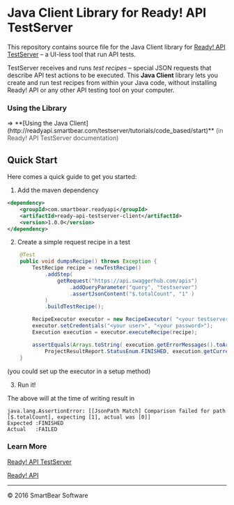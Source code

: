 # Java Client Library for Ready! API TestServer

This repository contains source file for the Java Client library for [Ready! API TestServer](http://readyapi.smartbear.com/testserver/start) <html>&ndash;</html> a UI-less tool that run API tests. 

TestServer receives and runs *test recipes* <html>&ndash;</html> special JSON requests that describe API test actions to be executed. This **Java Client** library lets you create and run test recipes from within your Java code, without installing Ready! API or any other API testing tool on your computer.

### Using the Library
<html>&rArr;</html> **[Using the Java Client](http://readyapi.smartbear.com/testserver/tutorials/code_based/start)** <html><span style="color : #555;">(in Ready! API TestServer documentation)</span></html>

## Quick Start

Here comes a quick guide to get you started:

1. Add the maven dependency

```xml
<dependency>
    <groupId>com.smartbear.readyapi</groupId>
    <artifactId>ready-api-testserver-client</artifactId>
    <version>1.0.0</version>
</dependency>

```

2. Create a simple request recipe in a test

```java
    @Test
    public void dumpsRecipe() throws Exception {
        TestRecipe recipe = newTestRecipe()
            .addStep(
                getRequest("https://api.swaggerhub.com/apis")
                    .addQueryParameter("query", "testserver")
                    .assertJsonContent("$.totalCount", "1" )
            )
            .buildTestRecipe();

        RecipeExecutor executor = new RecipeExecutor( "<your testserver hostname>" );
        executor.setCredentials("<your user>", "<your password>");
        Execution execution = executor.executeRecipe(recipe);

        assertEquals(Arrays.toString( execution.getErrorMessages().toArray()),
            ProjectResultReport.StatusEnum.FINISHED, execution.getCurrentStatus());
    }
```

(you could set up the executor in a setup method)

3. Run it!

The above will at the time of writing result in 

```
java.lang.AssertionError: [[JsonPath Match] Comparison failed for path [$.totalCount], expecting [1], actual was [0]] 
Expected :FINISHED
Actual   :FAILED
```

### Learn More
[Ready! API TestServer](http://readyapi.smartbear.com/testserver/intro/about)

[Ready! API](http://readyapi.smartbear.com/start)

- - - 
<html>&copy;</html> 2016 SmartBear Software





